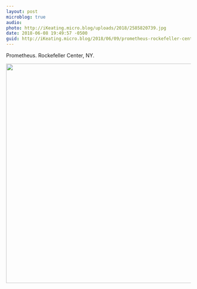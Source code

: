 ```yaml
---
layout: post
microblog: true
audio: 
photo: http://iKeating.micro.blog/uploads/2018/2585820739.jpg
date: 2018-06-08 19:49:57 -0500
guid: http://iKeating.micro.blog/2018/06/09/prometheus-rockefeller-center.html
---
```

Prometheus.  Rockefeller Center, NY.

<img src="http://iKeating.micro.blog/uploads/2018/2585820739.jpg" width="600" height="599" />

